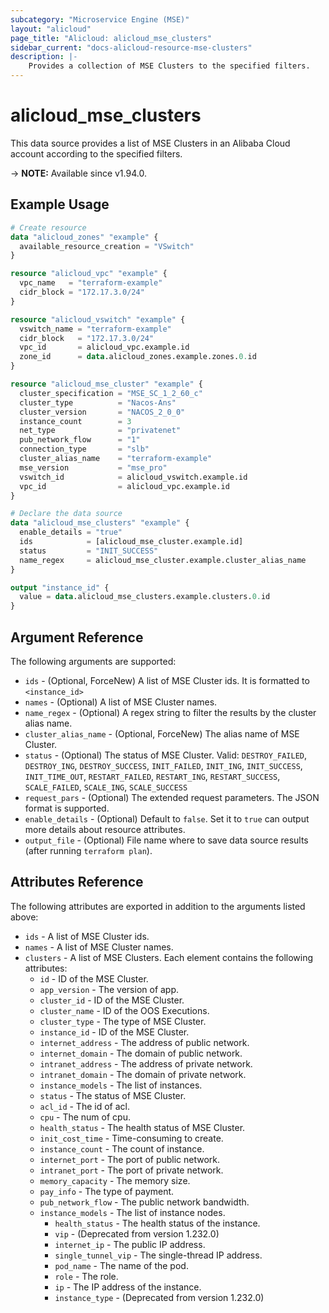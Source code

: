 ```yaml
---
subcategory: "Microservice Engine (MSE)"
layout: "alicloud"
page_title: "Alicloud: alicloud_mse_clusters"
sidebar_current: "docs-alicloud-resource-mse-clusters"
description: |-
    Provides a collection of MSE Clusters to the specified filters.
---
```


# alicloud_mse_clusters

This data source provides a list of MSE Clusters in an Alibaba Cloud account according to the specified filters.

-> **NOTE:** Available since v1.94.0.

## Example Usage

```terraform
# Create resource
data "alicloud_zones" "example" {
  available_resource_creation = "VSwitch"
}

resource "alicloud_vpc" "example" {
  vpc_name   = "terraform-example"
  cidr_block = "172.17.3.0/24"
}

resource "alicloud_vswitch" "example" {
  vswitch_name = "terraform-example"
  cidr_block   = "172.17.3.0/24"
  vpc_id       = alicloud_vpc.example.id
  zone_id      = data.alicloud_zones.example.zones.0.id
}

resource "alicloud_mse_cluster" "example" {
  cluster_specification = "MSE_SC_1_2_60_c"
  cluster_type          = "Nacos-Ans"
  cluster_version       = "NACOS_2_0_0"
  instance_count        = 3
  net_type              = "privatenet"
  pub_network_flow      = "1"
  connection_type       = "slb"
  cluster_alias_name    = "terraform-example"
  mse_version           = "mse_pro"
  vswitch_id            = alicloud_vswitch.example.id
  vpc_id                = alicloud_vpc.example.id
}

# Declare the data source
data "alicloud_mse_clusters" "example" {
  enable_details = "true"
  ids            = [alicloud_mse_cluster.example.id]
  status         = "INIT_SUCCESS"
  name_regex     = alicloud_mse_cluster.example.cluster_alias_name
}

output "instance_id" {
  value = data.alicloud_mse_clusters.example.clusters.0.id
}
```

## Argument Reference

The following arguments are supported:

* `ids` - (Optional, ForceNew) A list of MSE Cluster ids. It is formatted to `<instance_id>`
* `names` - (Optional)  A list of MSE Cluster names.
* `name_regex` - (Optional) A regex string to filter the results by the cluster alias name.
* `cluster_alias_name` - (Optional, ForceNew) The alias name of MSE Cluster.
* `status` - (Optional) The status of MSE Cluster. Valid: `DESTROY_FAILED`, `DESTROY_ING`, `DESTROY_SUCCESS`, `INIT_FAILED`, `INIT_ING`, `INIT_SUCCESS`, `INIT_TIME_OUT`, `RESTART_FAILED`, `RESTART_ING`, `RESTART_SUCCESS`, `SCALE_FAILED`, `SCALE_ING`, `SCALE_SUCCESS`
* `request_pars` - (Optional) The extended request parameters. The JSON format is supported.
* `enable_details` - (Optional) Default to `false`. Set it to `true` can output more details about resource attributes.
* `output_file` - (Optional) File name where to save data source results (after running `terraform plan`).

## Attributes Reference

The following attributes are exported in addition to the arguments listed above:

* `ids` -  A list of MSE Cluster ids.
* `names` -  A list of MSE Cluster names.
* `clusters` - A list of MSE Clusters. Each element contains the following attributes:
  * `id` - ID of the MSE Cluster.
  * `app_version` - The version of app.
  * `cluster_id` - ID of the MSE Cluster.
  * `cluster_name` - ID of the OOS Executions.
  * `cluster_type` - The type of MSE Cluster.
  * `instance_id` - ID of the MSE Cluster.
  * `internet_address` - The address of public network.
  * `internet_domain` - The domain of public network.
  * `intranet_address` - The address of private network.
  * `intranet_domain` - The domain of private network.
  * `instance_models` - The list of instances.
  * `status` - The status of MSE Cluster.
  * `acl_id` - The id of acl.
  * `cpu` - The num of cpu.
  * `health_status` - The health status of MSE Cluster.
  * `init_cost_time` - Time-consuming to create.
  * `instance_count` - The count of instance.
  * `internet_port` - The port of public network.
  * `intranet_port` - The port of private network.
  * `memory_capacity` - The memory size.
  * `pay_info` - The type of payment.
  * `pub_network_flow` - The public network bandwidth.
  * `instance_models` - The list of instance nodes.
    * `health_status` - The health status of the instance.
    * `vip` - (Deprecated from version 1.232.0)
    * `internet_ip` - The public IP address.
    * `single_tunnel_vip` - The single-thread IP address.
    * `pod_name` - The name of the pod.
    * `role` - The role.
    * `ip` - The IP address of the instance.
    * `instance_type` - (Deprecated from version 1.232.0)

